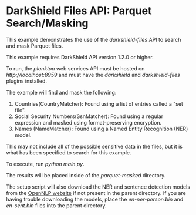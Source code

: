 # DarkShield Files API: Parquet Search/Masking

This example demonstrates the use of the *darkshield-files* API to search and mask Parquet files.

This example requires DarkShield API version 1.2.0 or higher.

To run, the *plankton* web services API must be hosted on
*http://localhost:8959* and must have the *darkshield* and *darkshield-files* plugins
installed.

The example will find and mask the following:

1. Countries(CountryMatcher): Found using a list of entries called a "set file".
2. Social Security Numbers(SsnMatcher): Found using a regular expression and masked using
format-preserving encryption.
3. Names (NameMatcher): Found using a Named Entity Recognition (NER) model.

This may not include all of the possible sensitive data in the files, but it is what has been specified to search for this example.

To execute, run *python main.py*.

The results will be placed inside of the *parquet-masked* directory.

The setup script will also download the NER and sentence detection models from
the [OpenNLP website](http://opennlp.sourceforge.net/models-1.5/) if not present
in the parent directory. If you are having trouble downloading the models, place
the *en-ner-person.bin* and *en-sent.bin* files into the parent directory.